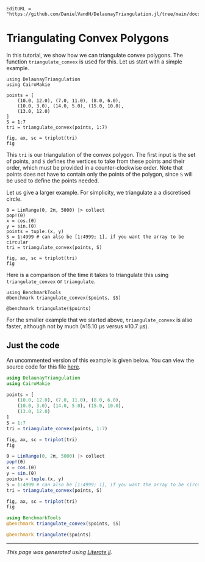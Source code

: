 ```@meta
EditURL = "https://github.com/DanielVandH/DelaunayTriangulation.jl/tree/main/docs/src/literate_tutorials/convex.jl"
```

# Triangulating Convex Polygons

In this tutorial, we show how we can triangulate convex
polygons. The function `triangulate_convex` is used for this.
Let us start with a simple example.

````@example convex
using DelaunayTriangulation
using CairoMakie

points = [
    (10.0, 12.0), (7.0, 11.0), (8.0, 6.0),
    (10.0, 3.0), (14.0, 5.0), (15.0, 10.0),
    (13.0, 12.0)
]
S = 1:7
tri = triangulate_convex(points, 1:7)
````

````@example convex
fig, ax, sc = triplot(tri)
fig
````

This `tri` is our triangulation of the convex polygon.
The first input is the set of points, and `S` defines
the vertices to take from these points and their order,
which must be provided in a counter-clockwise order.
Note that points does not have to contain only the points
of the polygon, since `S` will be used to define the points
needed.

Let us give a larger example. For simplicity, we triangulate a
a discretised circle.

````@example convex
θ = LinRange(0, 2π, 5000) |> collect
pop!(θ)
x = cos.(θ)
y = sin.(θ)
points = tuple.(x, y)
S = 1:4999 # can also be [1:4999; 1], if you want the array to be circular
tri = triangulate_convex(points, S)
````

````@example convex
fig, ax, sc = triplot(tri)
fig
````

Here is a comparison of the time it takes to triangulate this
using `triangulate_convex` or `triangulate`.

````@example convex
using BenchmarkTools
@benchmark triangulate_convex($points, $S)
````

````@example convex
@benchmark triangulate($points)
````

For the smaller example that we started above, `triangulate_convex` is also
faster, although not by much (≈15.10 μs versus ≈10.7 μs).
## Just the code
An uncommented version of this example is given below.
You can view the source code for this file [here](https://github.com/DanielVandH/DelaunayTriangulation.jl/tree/new-docs/docs/src/literate_tutorials/convex.jl).

```julia
using DelaunayTriangulation
using CairoMakie

points = [
    (10.0, 12.0), (7.0, 11.0), (8.0, 6.0),
    (10.0, 3.0), (14.0, 5.0), (15.0, 10.0),
    (13.0, 12.0)
]
S = 1:7
tri = triangulate_convex(points, 1:7)

fig, ax, sc = triplot(tri)
fig

θ = LinRange(0, 2π, 5000) |> collect
pop!(θ)
x = cos.(θ)
y = sin.(θ)
points = tuple.(x, y)
S = 1:4999 # can also be [1:4999; 1], if you want the array to be circular
tri = triangulate_convex(points, S)

fig, ax, sc = triplot(tri)
fig

using BenchmarkTools
@benchmark triangulate_convex($points, $S)

@benchmark triangulate($points)
```

---

*This page was generated using [Literate.jl](https://github.com/fredrikekre/Literate.jl).*

